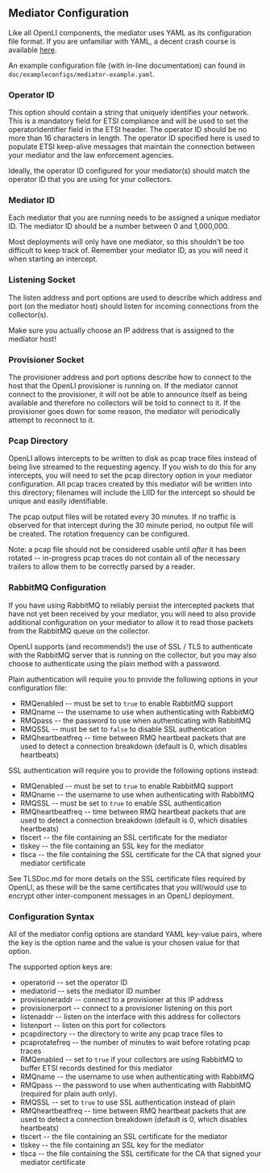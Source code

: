 ## Mediator Configuration

Like all OpenLI components, the mediator uses YAML as its configuration
file format. If you are unfamiliar with YAML, a decent crash course is
available [here](https://learnxinyminutes.com/docs/yaml/).

An example configuration file (with in-line documentation) can found in
`doc/exampleconfigs/mediator-example.yaml`.

### Operator ID
This option should contain a string that uniquely identifies your network.
This is a mandatory field for ETSI compliance and will be used to set the
operatorIdentifier field in the ETSI header. The operator ID should be no
more than 16 characters in length. The operator ID specified here is
used to populate ETSI keep-alive messages that maintain the connection
between your mediator and the law enforcement agencies.

Ideally, the operator ID configured for your mediator(s) should match
the operator ID that you are using for your collectors.

### Mediator ID
Each mediator that you are running needs to be assigned a unique mediator
ID. The mediator ID should be a number between 0 and 1,000,000.

Most deployments will only have one mediator, so this shouldn't be too
difficult to keep track of. Remember your mediator ID, as you will need
it when starting an intercept.

### Listening Socket
The listen address and port options are used to describe which address and
port (on the mediator host) should listen for incoming connections from the
collector(s).

Make sure you actually choose an IP address that is assigned to the mediator
host!

### Provisioner Socket
The provisioner address and port options describe how to connect to the
host that the OpenLI provisioner is running on. If the mediator cannot
connect to the provisioner, it will not be able to announce itself as being
available and therefore no collectors will be told to connect to it. If
the provisioner goes down for some reason, the mediator will periodically
attempt to reconnect to it.

### Pcap Directory
OpenLI allows intercepts to be written to disk as pcap trace files instead
of being live streamed to the requesting agency. If you wish to do this for
any intercepts, you will need to set the pcap directory option in your
mediator configuration. All pcap traces created by this mediator will be
written into this directory; filenames will include the LIID for the intercept
so should be unique and easily identifiable.

The pcap output files will be rotated every 30 minutes. If no traffic is
observed for that intercept during the 30 minute period, no output file will
be created. The rotation frequency can be configured.

Note: a pcap file should not be considered usable until *after* it has been
rotated -- in-progress pcap traces do not contain all of the necessary
trailers to allow them to be correctly parsed by a reader.

### RabbitMQ Configuration
If you have using RabbitMQ to reliably persist the intercepted packets that
have not yet been received by your mediator, you will need to also provide
additional configuration on your mediator to allow it to read those packets
from the RabbitMQ queue on the collector.

OpenLI supports (and recommends!) the use of SSL / TLS to authenticate with the
RabbitMQ server that is running on the collector, but you may also choose to
authenticate using the plain method with a password.

Plain authentication will require you to provide the following options in your
configuration file:

* RMQenabled       -- must be set to `true` to enable RabbitMQ support
* RMQname          -- the username to use when authenticating with RabbitMQ
* RMQpass          -- the password to use when authenticating with RabbitMQ
* RMQSSL           -- must be set to `false` to disable SSL authentication
* RMQheartbeatfreq -- time between RMQ heartbeat packets that are used to
                      detect a connection breakdown (default is 0, which
                      disables heartbeats)

SSL authentication will require you to provide the following options instead:

* RMQenabled       -- must be set to `true` to enable RabbitMQ support
* RMQname          -- the username to use when authenticating with RabbitMQ
* RMQSSL           -- must be set to `true` to enable SSL authentication
* RMQheartbeatfreq -- time between RMQ heartbeat packets that are used to
                      detect a connection breakdown (default is 0, which
                      disables heartbeats)
* tlscert          -- the file containing an SSL certificate for the mediator
* tlskey           -- the file containing an SSL key for the mediator
* tlsca            -- the file containing the SSL certificate for the CA that
                      signed your mediator certificate

See TLSDoc.md for more details on the SSL certificate files required by
OpenLI, as these will be the same certificates that you will/would use to
encrypt other inter-component messages in an OpenLI deployment.

### Configuration Syntax
All of the mediator config options are standard YAML key-value pairs, where
the key is the option name and the value is your chosen value for that option.

The supported option keys are:
* operatorid       -- set the operator ID
* mediatorid       -- sets the mediator ID number
* provisioneraddr  -- connect to a provisioner at this IP address
* provisionerport  -- connect to a provisioner listening on this port
* listenaddr       -- listen on the interface with this address for collectors
* listenport       -- listen on this port for collectors
* pcapdirectory    -- the directory to write any pcap trace files to
* pcaprotatefreq   -- the number of minutes to wait before rotating pcap traces
* RMQenabled       -- set to `true` if your collectors are using RabbitMQ
                      to buffer ETSI records destined for this mediator
* RMQname          -- the username to use when authenticating with RabbitMQ
* RMQpass          -- the password to use when authenticating with RabbitMQ
                      (required for plain auth only).
* RMQSSL           -- set to `true` to use SSL authentication instead of plain
* RMQheartbeatfreq -- time between RMQ heartbeat packets that are used to
                      detect a connection breakdown (default is 0, which
                      disables heartbeats)
* tlscert          -- the file containing an SSL certificate for the mediator
* tlskey           -- the file containing an SSL key for the mediator
* tlsca            -- the file containing the SSL certificate for the CA that
                      signed your mediator certificate

